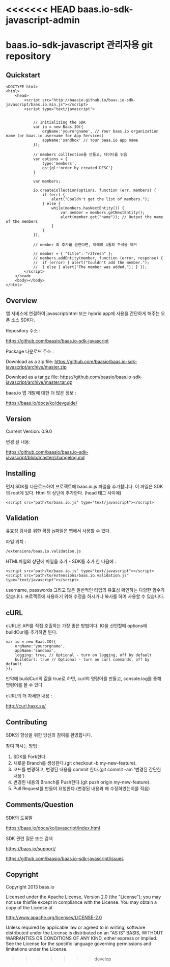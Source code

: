 <<<<<<< HEAD
baas.io-sdk-javascript-admin
============================

baas.io-sdk-javascript 관리자용 git repository
=======
## Quickstart

```
<DOCTYPE html>
<html>
    <head>
        <script src="http://baasio.github.io/baas.io-sdk-javascript/baas.io.min.js"></script>
        <script type="text/javascript">


            // Initializing the SDK
            var io = new Baas.IO({
                orgName:'yourorgname', // Your baas.io organization name (or baas.io username for App Services)
                appName:'sandbox' // Your baas.io app name
            });

            // members colllection을 만들고, 데이터를 읽음
            var options = {
                type:'members',
                qs:{ql:'order by created DESC'}
            }

            var members;

            io.createCollection(options, function (err, members) {
                if (err) {
                    alert("Couldn't get the list of members.");
                } else {
                    while(members.hasNextEntity()) {
                        var member = members.getNextEntity();
                        alert(member.get("name")); // Output the name of the members
                    }
                }
            });

            // member 의 추가를 원한다면, 아래의 4줄의 주석을 제거

            // member = { "title": "r2fresh" };
            // members.addEntity(member, function (error, response) {
            //  if (error) { alert("Couldn't add the member.");
            //  } else { alert("The member was added."); } });
        </script>
    </head>
    <body></body>
</html>
```

## Overview

앱 서비스에 연결하여 javascript/html 또는 hybrid app에 사용을 간단하게 해주는 오픈 소스 SDK다.

Repository 주소 :

https://github.com/baasio/baas.io-sdk-javascript

Package 다운로드 주소 :

Download as a zip file: https://github.com/baasio/baas.io-sdk-javascript/archive/master.zip

Download as a tar.gz file: https://github.com/baasio/baas.io-sdk-javascript/archive/master.tar.gz

baas.io 앱 개발에 대한 더 많은 정보 :

https://baas.io/docs/ko/devguide/

## Version

Current Version: 0.9.0

변경 된 내용:

https://github.com/baasio/baas.io-sdk-javascript/blob/master/changelog.md

## Installing

먼저 SDK를 다운로드하여 프로젝트에 baas.io.js 파일을 추가합니다. 이 파일은 SDK의 root에 있다. Html 의 상단에 추가한다. (head 태그 사이에)

```
<script src="path/to/baas.io.js" type="text/javascript"></script>
```

## Validation

유효성 검사를 위한 확장 js파일은 앱에서 사용할 수 있다.

파일 위치 :

```
/extensions/baas.io.validation.js
```

HTML파일의 상단에 파일을 추가 - SDK를 추가 한 다음에 :

```
<script src="path/to/baas.io.js" type="text/javascript"></script>
<script src="path/to/extensions/baas.io.validation.js" type="text/javascript"></script>
```

username, passwords 그리고 많은 일반적인 타입의 유효성 확인하는 다양한 함수가 있습니다. 프로젝트에 사용하기 위해 수정을 하시거나 복사를 하여 사용할 수 있습니다.

## cURL

cURL은 API를 직접 호출하는 가장 좋은 방법이다. IO을 선언할때 options에 buildCurl를 추가하면 된다.

```
var io = new Baas.IO({
    orgName:'yourorgname',
    appName:'sandbox',
    logging: true, // Optional - turn on logging, off by default
    buildCurl: true // Optional - turn on curl commands, off by default
});
```
만약에 buildCurl의 값을 true로 하면, curl의 명령어를 만들고, console.log를 통해 명령어를 볼 수 있다.

cURL의 더 자세한 내용 :

http://curl.haxx.se/

## Contributing

SDK의 향상을 위한 당신의 참여를 환영합니다.

참여 하시는 방법 :

1. SDK를 Fork한다.
2. 새로운 Branch를 생성한다.(git checkout -b my-new-feature).
3. 코드를 변경하고, 변경된 내용을 commit 한다.(git commit -am '변경된 간단한 내용').
4. 변경된 내용의 Branch를 Push한다.(git push origin my-new-feature).
5. Pull Request를 만들어 요청한다.(변경된 내용과 왜 수정하였는지를 적음)

## Comments/Question

SDK의 도움말

https://baas.io/docs/ko/javascript/index.html

SDK 관련 질문 또는 검색

https://baas.io/support/

https://github.com/baasio/baas.io-sdk-javascript/issues

## Copyright

Copyright 2013 baas.io

Licensed under the Apache License, Version 2.0 (the "License"); you may not use thisfile except in compliance with the License. You may obtain a copy of the License at

http://www.apache.org/licenses/LICENSE-2.0

Unless required by applicable law or agreed to in writing, software distributed under the License is distributed on an "AS IS" BASIS, WITHOUT WARRANTIES OR CONDITIONS OF ANY KIND, either express or implied. See the License for the specific language governing permissions and limitations under the License.
>>>>>>> develop
